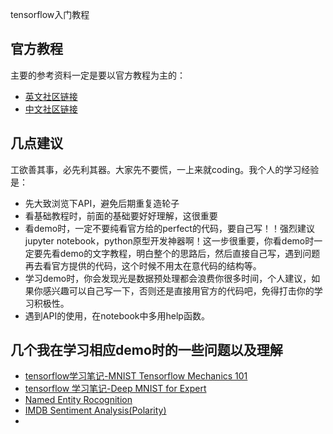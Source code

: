 tensorflow入门教程

## 官方教程

主要的参考资料一定是要以官方教程为主的：

- [英文社区链接](http://www.tensorflow.org)
- [中文社区链接](http://tensorfly.cn/)


## 几点建议

工欲善其事，必先利其器。大家先不要慌，一上来就coding。我个人的学习经验是：

- 先大致浏览下API，避免后期重复造轮子
- 看基础教程时，前面的基础要好好理解，这很重要
- 看demo时，一定不要纯看官方给的perfect的代码，要自己写！！强烈建议jupyter notebook，python原型开发神器啊！这一步很重要，你看demo时一定要先看demo的文字教程，明白整个的思路后，然后直接自己写，遇到问题再去看官方提供的代码，这个时候不用太在意代码的结构等。
- 学习demo时，你会发现光是数据预处理都会浪费你很多时间，个人建议，如果你感兴趣可以自己写一下，否则还是直接用官方的代码吧，免得打击你的学习积极性。
- 遇到API的使用，在notebook中多用help函数。

## 几个我在学习相应demo时的一些问题以及理解

- [tensorflow学习笔记-MNIST Tensorflow Mechanics 101]()
- [tensorflow 学习笔记-Deep MNIST for Expert]()
- [Named Entity Rocognition]()
- [IMDB Sentiment Analysis(Polarity)]()
- 
